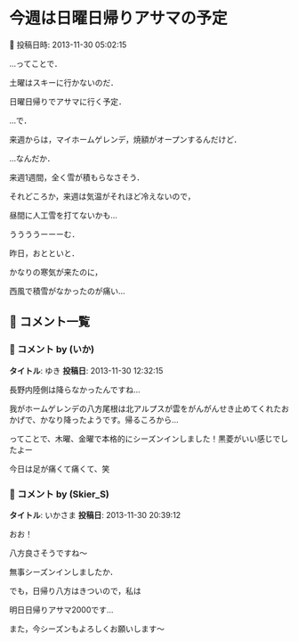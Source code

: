 # 今週は日曜日帰りアサマの予定

📅 投稿日時: 2013-11-30 05:02:15

…ってことで．


土曜はスキーに行かないのだ．


日曜日帰りでアサマに行く予定．





…で．


来週からは，マイホームゲレンデ，焼額がオープンするんだけど．


…なんだか．


来週1週間，全く雪が積もらなさそう．


それどころか，来週は気温がそれほど冷えないので，


昼間に人工雪を打てないかも…





ううううーーーむ．


昨日，おとといと．


かなりの寒気が来たのに，


西風で積雪がなかったのが痛い…

## 💬 コメント一覧

### 💬 コメント by (いか)
**タイトル**: ゆき
**投稿日**: 2013-11-30 12:32:15

長野内陸側は降らなかったんですね…

我がホームゲレンデの八方尾根は北アルプスが雲をがんがんせき止めてくれたおかげで、かなり降ったようです。帰るころから…



ってことで、木曜、金曜で本格的にシーズンインしました！黒菱がいい感じでしたよー

今日は足が痛くて痛くて、笑

### 💬 コメント by (Skier_S)
**タイトル**: いかさま
**投稿日**: 2013-11-30 20:39:12

おお！

八方良さそうですね～

無事シーズンインしましたか．



でも，日帰り八方はきついので，私は

明日日帰りアサマ2000です…



また，今シーズンもよろしくお願いします～

